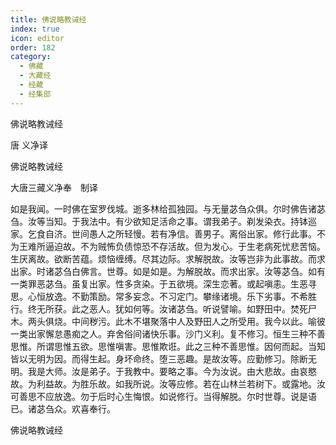 ```yaml
---
title: 佛说略教诫经
index: true
icon: editor
order: 182
category:
  - 佛藏
  - 大藏经
  - 经藏
  - 经集部
---
```


  佛说略教诫经  

唐 义净译  

佛说略教诫经  

大唐三藏义净奉　制译  

如是我闻。一时佛在室罗伐城。逝多林给孤独园。与无量苾刍众俱。尔时佛告诸苾刍。汝等当知。于我法中。有少欲知足活命之事。谓我弟子。剃发染衣。持钵巡家。乞食自济。世间愚人之所轻慢。若有净信。善男子。离俗出家。修行此事。不为王难所逼迫故。不为贼怖负债惊恐不存活故。但为发心。于生老病死忧悲苦恼。生厌离故。欲断苦蕴。烦恼缠缚。尽其边际。求解脱故。汝等岂非为此事故。而求出家。时诸苾刍白佛言。世尊。如是如是。为解脱故。而求出家。汝等苾刍。如有一类罪恶苾刍。虽复出家。性多贪染。于五欲境。深生恋著。或起嗔恚。生恶寻思。心恒放逸。不勤策励。常多妄念。不习定门。攀缘诸境。乐下劣事。不希胜行。终无所获。此之恶人。犹如何等。汝诸苾刍。听说譬喻。如野田中。焚死尸木。两头俱烧。中间秽污。此木不堪聚落中人及野田人之所受用。我今以此。喻彼一类出家懈怠愚痴之人。弃舍俗间诸快乐事。沙门义利。复不修习。恒生三种不善思惟。所谓思惟五欲。思惟嗔害。思惟欺诳。此之三种不善思惟。因何而起。当知皆以无明为因。而得生起。身坏命终。堕三恶趣。是故汝等。应勤修习。除断无明。我是大师。汝是弟子。于我教中。要略之事。今为汝说。由大悲故。由哀愍故。为利益故。为胜乐故。如我所说。汝等应修。若在山林兰若树下。或露地。汝可善思不应放逸。勿于后时心生悔恨。如说修行。当得解脱。尔时世尊。说是语已。诸苾刍众。欢喜奉行。  

佛说略教诫经  
